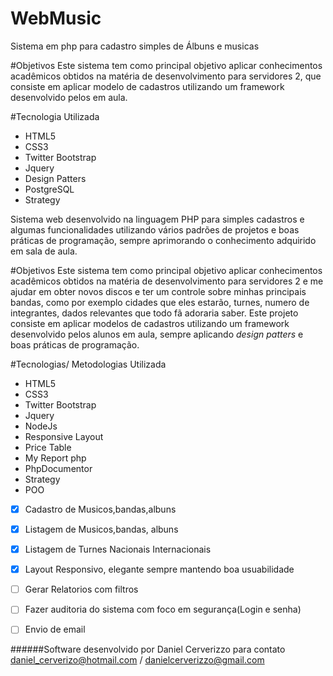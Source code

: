 # WebMusic

Sistema em php para cadastro simples de Álbuns e musicas 

#Objetivos
Este sistema tem como principal objetivo aplicar conhecimentos acadêmicos obtidos na matéria
de desenvolvimento para servidores 2, que consiste em aplicar modelo de cadastros utilizando um framework 
desenvolvido pelos em aula.

#Tecnologia Utilizada
- HTML5
- CSS3
- Twitter Bootstrap
- Jquery
- Design Patters
- PostgreSQL
- Strategy 
 
Sistema web desenvolvido na linguagem PHP para simples cadastros e algumas funcionalidades utilizando vários padrões de projetos e boas práticas de programação, sempre aprimorando o conhecimento adquirido em sala de aula.

#Objetivos
Este sistema tem como principal objetivo aplicar conhecimentos acadêmicos obtidos na matéria
de desenvolvimento para servidores 2 e me ajudar em obter novos discos e ter um controle sobre minhas principais bandas, como por exemplo cidades que eles estarão, turnes, numero de integrantes, dados relevantes que todo fã adoraria saber. 
  Este projeto consiste em aplicar modelos de cadastros utilizando um framework desenvolvido pelos alunos em aula, sempre aplicando *design patters* e boas práticas de programação.

#Tecnologias/ Metodologias Utilizada
- HTML5
- CSS3
- Twitter Bootstrap
- Jquery
- NodeJs
- Responsive Layout
- Price Table
- My Report php
- PhpDocumentor
- Strategy
- POO


- [x] Cadastro de Musicos,bandas,albuns 
- [x] Listagem de Musicos,bandas, albuns
- [x] Listagem de Turnes Nacionais Internacionais
- [x] Layout Responsivo, elegante sempre mantendo boa usuabilidade
- [ ] Gerar Relatorios com filtros
- [ ] Fazer auditoria do sistema com foco em segurança(Login e senha)
- [ ] Envio de email




######Software desenvolvido por Daniel Cerverizzo para contato daniel_cerverizo@hotmail.com / danielcerverizzo@gmail.com

